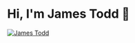 # Hi, I'm James Todd :wave:

[![James Todd](https://img.shields.io/badge/LinkedIn-0077B5?style=for-the-badge&logo=linkedin&logoColor=white)](https://www.linkedin.com/in/james-a-todd/)
